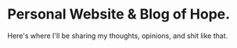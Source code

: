 # Personal Website & Blog of Hope.

Here's where I'll be sharing my thoughts, opinions, and shit like that.
